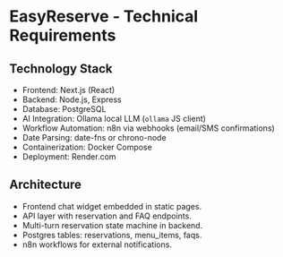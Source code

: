  # EasyReserve - Technical Requirements

 ## Technology Stack
 - Frontend: Next.js (React)
 - Backend: Node.js, Express
 - Database: PostgreSQL
 - AI Integration: Ollama local LLM (`ollama` JS client)
 - Workflow Automation: n8n via webhooks (email/SMS confirmations)
 - Date Parsing: date-fns or chrono-node
 - Containerization: Docker Compose
 - Deployment: Render.com

 ## Architecture
 - Frontend chat widget embedded in static pages.
 - API layer with reservation and FAQ endpoints.
 - Multi-turn reservation state machine in backend.
 - Postgres tables: reservations, menu_items, faqs.
 - n8n workflows for external notifications.
